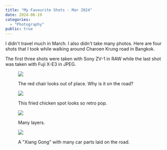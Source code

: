 ```yaml
---
title: "My Favourite Shots - Mar 2024"
date: 2024-06-19
categories:
  - "Photography"
public: true
---
```


I didn't travel much in March. I also didn't take many photos. Here are four shots that I took while walking around Charoen Krung road in Bangkok.

<!--more-->

The first three shots were taken with Sony ZV-1 in RAW while the last shot was taken with Fuji X-E3 in JPEG.

<figure>

![](./images/DSC00546.webp)
<figcaption>
The red chair looks out of place. Why is it on the road?
</figcaption>
</figure>

<figure>

![](https://blog.zartre.com/wp-content/uploads/2024/06/DSC00601-819x1024.webp)
<figcaption>
This fried chicken spot looks so retro pop.
</figcaption>
</figure>

<figure>

![](https://blog.zartre.com/wp-content/uploads/2024/06/DSC00606-819x1024.webp)
<figcaption>
Many layers.
</figcaption>
</figure>

<figure>

![](https://blog.zartre.com/wp-content/uploads/2024/06/DSCF2157-1024x682.webp)
<figcaption>
A "Xiang Gong" with many car parts laid on the road.
</figcaption>

</figure>

